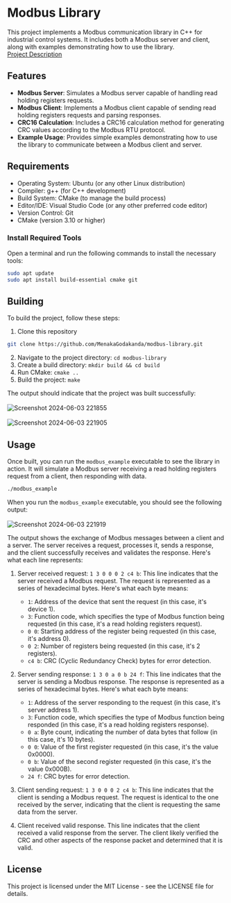 # Modbus Library

This project implements a Modbus communication library in C++ for industrial control systems. It includes both a Modbus server and client, along with examples demonstrating how to use the library.<br>
<a href="https://github.com/MenakaGodakanda/modbus-library/blob/main/Project_Description.md">Project Description</a>


## Features

- **Modbus Server**: Simulates a Modbus server capable of handling read holding registers requests.
- **Modbus Client**: Implements a Modbus client capable of sending read holding registers requests and parsing responses.
- **CRC16 Calculation**: Includes a CRC16 calculation method for generating CRC values according to the Modbus RTU protocol.
- **Example Usage**: Provides simple examples demonstrating how to use the library to communicate between a Modbus client and server.

## Requirements

- Operating System: Ubuntu (or any other Linux distribution)
- Compiler: g++ (for C++ development)
- Build System: CMake (to manage the build process)
- Editor/IDE: Visual Studio Code (or any other preferred code editor)
- Version Control: Git
- CMake (version 3.10 or higher)

### Install Required Tools
Open a terminal and run the following commands to install the necessary tools:
```sh
sudo apt update
sudo apt install build-essential cmake git
```

## Building

To build the project, follow these steps:

1. Clone this repository
```sh
git clone https://github.com/MenakaGodakanda/modbus-library.git
```

2. Navigate to the project directory: `cd modbus-library`
3. Create a build directory: `mkdir build && cd build`
4. Run CMake: `cmake ..`
5. Build the project: `make`

The output should indicate that the project was built successfully:<br><br>
![Screenshot 2024-06-03 221855](https://github.com/MenakaGodakanda/modbus-library/assets/156875412/1d52065a-001f-4ab1-95fd-c4f81bfc1029)<br><br>
![Screenshot 2024-06-03 221905](https://github.com/MenakaGodakanda/modbus-library/assets/156875412/1065fc41-df14-42c1-a1b5-9273d0710f97)

## Usage

Once built, you can run the `modbus_example` executable to see the library in action. It will simulate a Modbus server receiving a read holding registers request from a client, then responding with data.

```sh
./modbus_example
```

When you run the `modbus_example` executable, you should see the following output:<br><br>
![Screenshot 2024-06-03 221919](https://github.com/MenakaGodakanda/modbus-library/assets/156875412/08986294-ed2c-49fb-92bd-098afb30bbcf)

The output shows the exchange of Modbus messages between a client and a server. The server receives a request, processes it, sends a response, and the client successfully receives and validates the response. Here's what each line represents:
1. Server received request: `1 3 0 0 0 2 c4 b`:
This line indicates that the server received a Modbus request. The request is represented as a series of hexadecimal bytes. Here's what each byte means:
    - `1`: Address of the device that sent the request (in this case, it's device 1).
    - `3`: Function code, which specifies the type of Modbus function being requested (in this case, it's a read holding registers request).
    - `0 0`: Starting address of the register being requested (in this case, it's address 0).
    - `0 2`: Number of registers being requested (in this case, it's 2 registers).
    - `c4 b`: CRC (Cyclic Redundancy Check) bytes for error detection.

2. Server sending response: `1 3 0 a 0 b 24 f`:
This line indicates that the server is sending a Modbus response. The response is represented as a series of hexadecimal bytes. Here's what each byte means:
    - `1`: Address of the server responding to the request (in this case, it's server address 1).
    - `3`: Function code, which specifies the type of Modbus function being responded (in this case, it's a read holding registers response).
    - `0 a`: Byte count, indicating the number of data bytes that follow (in this case, it's 10 bytes).
    - `0 0`: Value of the first register requested (in this case, it's the value 0x0000).
    - `0 b`: Value of the second register requested (in this case, it's the value 0x000B).
    - `24 f`: CRC bytes for error detection.

3. Client sending request: `1 3 0 0 0 2 c4 b`:
This line indicates that the client is sending a Modbus request. The request is identical to the one received by the server, indicating that the client is requesting the same data from the server.

4. Client received valid response.
This line indicates that the client received a valid response from the server. The client likely verified the CRC and other aspects of the response packet and determined that it is valid.

## License

This project is licensed under the MIT License - see the LICENSE file for details.
